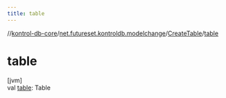 ```yaml
---
title: table
---
```

//[kontrol-db-core](../../../index.html)/[net.futureset.kontroldb.modelchange](../index.html)/[CreateTable](index.html)/[table](table.html)



# table



[jvm]\
val [table](table.html): Table




